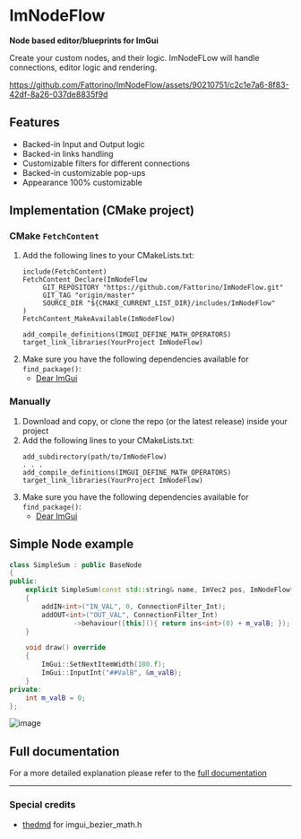 # ImNodeFlow
**Node based editor/blueprints for ImGui**

Create your custom nodes, and their logic.
ImNodeFLow will handle connections, editor logic and rendering.

https://github.com/Fattorino/ImNodeFlow/assets/90210751/c2c1e7a6-8f83-42df-8a26-037de8835f9d

## Features
- Backed-in Input and Output logic
- Backed-in links handling
- Customizable filters for different connections
- Backed-in customizable pop-ups
- Appearance 100% customizable

## Implementation (CMake project)
### CMake `FetchContent`
1. Add the following lines to your CMakeLists.txt:
   ```
   include(FetchContent)
   FetchContent_Declare(ImNodeFlow
        GIT_REPOSITORY "https://github.com/Fattorino/ImNodeFlow.git"
        GIT_TAG "origin/master"
        SOURCE_DIR "${CMAKE_CURRENT_LIST_DIR}/includes/ImNodeFlow"
   )
   FetchContent_MakeAvailable(ImNodeFlow)
   ```
   ```
   add_compile_definitions(IMGUI_DEFINE_MATH_OPERATORS)
   target_link_libraries(YourProject ImNodeFlow)
   ```
2. Make sure you have the following dependencies available for `find_package()`:
   - [Dear ImGui](https://github.com/ocornut/imgui)

### Manually
1. Download and copy, or clone the repo (or the latest release) inside your project
2. Add the following lines to your CMakeLists.txt:
   ```
   add_subdirectory(path/to/ImNodeFlow)
   . . .
   add_compile_definitions(IMGUI_DEFINE_MATH_OPERATORS)
   target_link_libraries(YourProject ImNodeFlow)
   ```
3. Make sure you have the following dependencies available for `find_package()`:
   - [Dear ImGui](https://github.com/ocornut/imgui)

## Simple Node example
```c++
class SimpleSum : public BaseNode
{
public:
    explicit SimpleSum(const std::string& name, ImVec2 pos, ImNodeFlow* inf) : BaseNode(name, pos, inf)
    {
        addIN<int>("IN_VAL", 0, ConnectionFilter_Int);
        addOUT<int>("OUT_VAL", ConnectionFilter_Int)
                ->behaviour([this](){ return ins<int>(0) + m_valB; });
    }

    void draw() override
    {
        ImGui::SetNextItemWidth(100.f);
        ImGui::InputInt("##ValB", &m_valB);
    }
private:
    int m_valB = 0;
};
```

![image](https://github.com/Fattorino/ImNodeFlow/assets/90210751/4722b1e8-a52c-4ae2-b3f7-babfc713d8db)


## Full documentation
For a more detailed explanation please refer to the [full documentation](documentation.md)
***
### Special credits
- [thedmd](https://github.com/thedmd) for imgui_bezier_math.h
